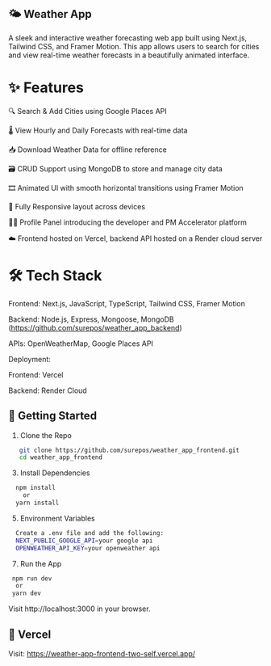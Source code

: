 ## 🌤️ Weather App 
A sleek and interactive weather forecasting web app built using Next.js, Tailwind CSS, and Framer Motion. This app allows users to search for cities and view real-time weather forecasts in a beautifully animated interface.

# ✨ Features
🔍 Search & Add Cities using Google Places API

🌡️ View Hourly and Daily Forecasts with real-time data

📥 Download Weather Data for offline reference

🗃️ CRUD Support using MongoDB to store and manage city data

🎞️ Animated UI with smooth horizontal transitions using Framer Motion

📱 Fully Responsive layout across devices

🧑‍💼 Profile Panel introducing the developer and PM Accelerator platform

☁️ Frontend hosted on Vercel, backend API hosted on a Render cloud server 

# 🛠️ Tech Stack
Frontend: Next.js, JavaScript, TypeScript, Tailwind CSS, Framer Motion

Backend: Node.js, Express, Mongoose, MongoDB (https://github.com/surepos/weather_app_backend)

APIs: OpenWeatherMap, Google Places API

Deployment:

Frontend: Vercel

Backend: Render Cloud 



## 🚀 Getting Started

1. Clone the Repo
```bash
   git clone https://github.com/surepos/weather_app_frontend.git
   cd weather_app_frontend
```
3. Install Dependencies
```bash
  npm install
    or
  yarn install
```
5. Environment Variables
```bash
  Create a .env file and add the following:
  NEXT_PUBLIC_GOOGLE_API=your google api
  OPENWEATHER_API_KEY=your openweather api
```
7. Run the App
 ```bash
  npm run dev
   or
  yarn dev
```
  Visit http://localhost:3000 in your browser.

## 🚀 Vercel
Visit: https://weather-app-frontend-two-self.vercel.app/

